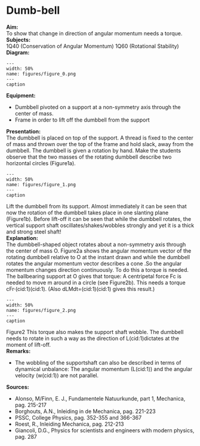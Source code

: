 # Dumb-bell 
    
<b> Aim: </b>  
 To show that change in direction of angular momentum needs a torque.    
<b> Subjects: </b>  
 1Q40 (Conservation of Angular Momentum) 1Q60 (Rotational Stability)   
<b> Diagram: </b>  
   
```{figure} figures/figure_0.png  
---  
width: 50%  
name: figures/figure_0.png  
---  
caption  
``` 
      
<b> Equipment: </b>  
 
 *  Dumbbell pivoted on a support at a non-symmetry axis through the center of mass. 
 *  Frame in order to lift off the dumbbell from the support
     
<b> Presentation: </b>  
 The dumbbell is placed on top of the support. A thread is fixed to the center of mass and thrown over the top of the frame and hold slack, away from the dumbbell. The dumbbell is given a rotation by hand. Make the students observe that the two masses of the rotating dumbbell describe two horizontal circles (Figure1a).     
```{figure} figures/figure_1.png  
---  
width: 50%  
name: figures/figure_1.png  
---  
caption  
``` 
 Lift the dumbbell from its support. Almost immediately it can be seen that now the rotation of the dumbbell takes place in one slanting plane (Figure1b). Before lift-off it can be seen that while the dumbbell rotates, the vertical support shaft oscillates/shakes/wobbles strongly and yet it is a thick and strong steel shaft!      
<b> Explanation: </b>  
 The dumbbell-shaped object rotates about a non-symmetry axis through the center of mass O. Figure2a shows the angular momentum vector of the rotating dumbbell relative to O at the instant drawn and while the dumbbell rotates the angular momentum vector describes a cone .So the angular momentum changes direction continuously. To do this a torque is needed. The ballbearing support at O gives that torque: A centripetal force Fc is needed to move m around in a circle (see Figure2b). This needs a torque cFr·(cid:1)(cid:1). (Also dLMdt=(cid:1)(cid:1) gives this result.)     
```{figure} figures/figure_2.png  
---  
width: 50%  
name: figures/figure_2.png  
---  
caption  
``` 
 Figure2  This torque also makes the support shaft wobble. The dumbbell needs to rotate in such a way as the direction of L(cid:1)dictates at the moment of lift-off.    
<b> Remarks: </b>  
 
 *  The wobbling of the supportshaft can also be described in terms of dynamical unbalance: The angular momentum (L(cid:1)) and the angular velocity (w(cid:1)) are not parallel.
   
<b> Sources: </b>  
 
 *  Alonso, M/Finn, E. J., Fundamentele Natuurkunde, part 1, Mechanica, pag. 215-217 
 *  Borghouts, A.N., Inleiding in de Mechanica, pag. 221-223 
 *  PSSC, College Physics, pag. 352-355 and 366-367 
 *  Roest, R., Inleiding Mechanica, pag. 212-213 
 *  Giancoli, D.G., Physics for scientists and engineers with modern physics, pag. 287
  